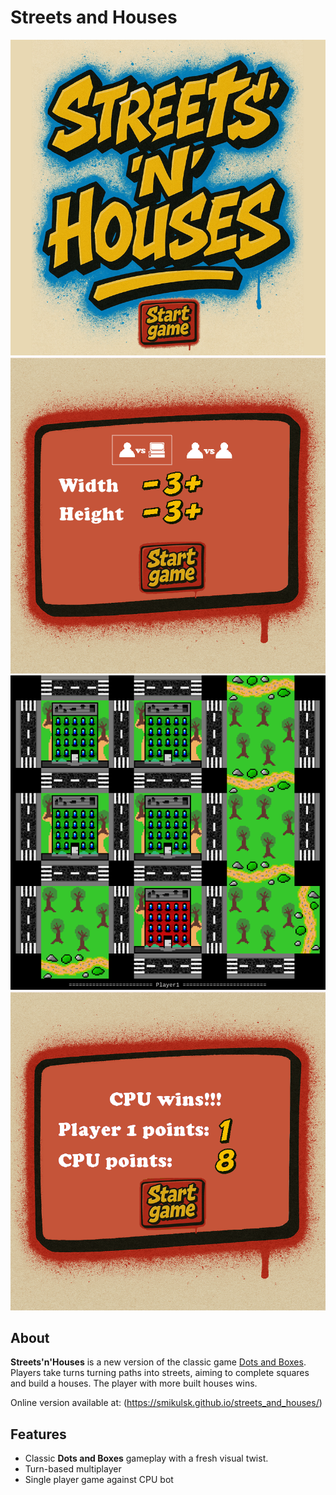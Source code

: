 # Streets and Houses

![Title Screen](https://github.com/smikulsk/streets_and_houses/blob/master/docs/title_screen.png)![Main menu](https://github.com/smikulsk/streets_and_houses/blob/master/docs/settings.png)
![Gameplay](https://github.com/smikulsk/streets_and_houses/blob/master/docs/gameplay.png)![Results](https://github.com/smikulsk/streets_and_houses/blob/master/docs/results.png)

## About

**Streets'n'Houses** is a new version of the classic game [Dots and Boxes](https://en.wikipedia.org/wiki/Dots_and_boxes). Players take turns turning paths into streets, aiming to complete squares and build a houses.
The player with more built houses wins.

Online version available at: (https://smikulsk.github.io/streets_and_houses/)

## Features

- Classic **Dots and Boxes** gameplay with a fresh visual twist.
- Turn-based multiplayer
- Single player game against CPU bot
